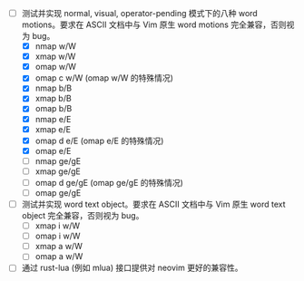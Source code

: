 - [ ] 测试并实现 normal, visual, operator-pending 模式下的八种 word motions。要求在 ASCII 文档中与 Vim 原生 word motions 完全兼容，否则视为 bug。
    - [x] nmap w/W
    - [x] xmap w/W
    - [x] omap w/W
    - [x] omap c w/W (omap w/W 的特殊情况)
    - [x] nmap b/B
    - [x] xmap b/B
    - [x] omap b/B
    - [x] nmap e/E
    - [x] xmap e/E
    - [x] omap d e/E (omap e/E 的特殊情况)
    - [x] omap e/E
    - [ ] nmap ge/gE
    - [ ] xmap ge/gE
    - [ ] omap d ge/gE (omap ge/gE 的特殊情况)
    - [ ] omap ge/gE
- [ ] 测试并实现 word text object。要求在 ASCII 文档中与 Vim 原生 word text object 完全兼容，否则视为 bug。
    - [ ] xmap i w/W
    - [ ] omap i w/W
    - [ ] xmap a w/W
    - [ ] omap a w/W
- [ ] 通过 rust-lua (例如 mlua) 接口提供对 neovim 更好的兼容性。
